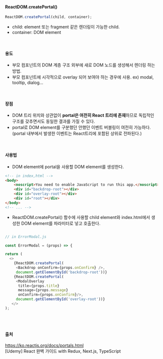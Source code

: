 #### ReactDOM.createPortal()
```js
ReactDOM.createPortal(child, container);
```
- child: element 또는 fragment 같은 렌더링이 가능한 child.
- container: DOM element
<br>

#### 용도
- 부모 컴포넌트의 DOM 계층 구조 외부에 새로 DOM 노드를 생성해서 렌더링 하는 방법.
- 부모 컴포넌트에 시각적으로 overlay 되어 보여야 하는 경우에 사용. ex) modal, tooltip, dialog...
<br>

#### 장점
- DOM 트리 위치와 상관없이 **portal은 여전히 React 트리에 존재**하므로 독립적인 구조를 갖추면서도 동일한 결과를 가질 수 있다.
- portal로 DOM element를 구분했던 안했던 이벤트 버블링이 여전히 가능하다. (portal 내부에서 발생한 이벤트는 React트리에 포함된 상위로 전파된다.)
<br>

#### 사용법
- DOM element에 portal을 사용할 DOM element를 생성한다.
```html
<!-- in index,html -->
<body>
	<noscript>You need to enable JavaScript to run this app.</noscript>
	<div id="backdrop-root"></div>
	<div id="overlay-root"></div>
	<div id="root"></div>
</body>
<!-- ... -->
```

- ReactDOM.createPortal() 함수에 사용할 child element와 index.html에서 생성한 DOM element를 파라미터로 넣고 호출한다.
```js

// in ErrorModal.js

const ErrorModal = (props) => {

return (
  <>
    {ReactDOM.createPortal(
     <Backdrop onConfirm={props.onConfirm} />,
     document.getElementById('backdrop-root'))}
    {ReactDOM.createPortal(
     <ModalOverlay
      title={props.title}
      message={props.message}
      onConfirm={props.onConfirm}/>,
     document.getElementById('overlay-root'))}
   </>
);
```
<br><br>

#### 출처
https://ko.reactjs.org/docs/portals.html <br>
[Udemy] React 완벽 가이드 with Redux, Next.js, TypeScript
